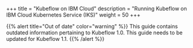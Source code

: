 +++
title = "Kubeflow on IBM Cloud"
description = "Running Kubeflow on IBM Cloud Kubernetes Service (IKS)"
weight = 50
+++

{{% alert title="Out of date" color="warning" %}}
This guide contains outdated information pertaining to Kubeflow 1.0. This guide
needs to be updated for Kubeflow 1.1.
{{% /alert %}}

